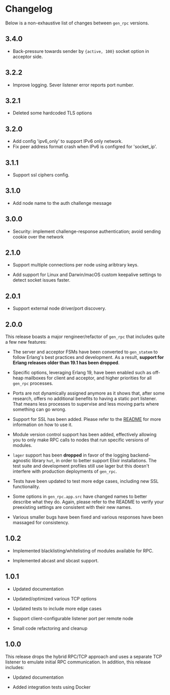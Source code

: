 # Changelog

Below is a non-exhaustive list of changes between `gen_rpc` versions.

## 3.4.0

- Back-pressure towards sender by `{active, 100}` socket option in acceptor side.

## 3.2.2

- Improve logging. Sever listener error reports port number.

## 3.2.1

- Deleted some hardcoded TLS options

## 3.2.0

- Add config 'ipv6_only' to support IPv6 only network.
- Fix peer address format crash when IPv6 is configred for 'socket_ip'.

## 3.1.1

- Support ssl ciphers config.

## 3.1.0

- Add node name to the auth challenge message

## 3.0.0

- Security: implement challenge-response authentication; avoid sending cookie over the network

## 2.1.0

- Support multiple connections per node using aribtrary keys.

- Add support for Linux and Darwin/macOS custom keepalive settings to detect socket issues
  faster.

## 2.0.1

- Support external node driver/port discovery.

## 2.0.0

This release boasts a major rengineer/refactor of `gen_rpc` that includes quite a few new features:

- The server and acceptor FSMs have been converted to `gen_statem` to follow Erlang's best practices
  and development. As a result, **support for Erlang releases older than 19.1 has been dropped**.

- Specific options, leveraging Erlang 19, have been enabled such as off-heap mailboxes for client and acceptor,
  and higher priorities for all `gen_rpc` processes.

- Ports are not dynamically assigned anymore as it shows that, after some research, offers no additional benefits
  to having a static port listener. That means less processes to supervise and less moving parts where something can
  go wrong.

- Support for SSL has been added. Please refer to the [README](README.md#ssl-configuration) for more information on
  how to use it.

- Module version control support has been added, effectively allowing you to only make RPC calls to nodes that
  run specific versions of modules.

- `lager` support has been **dropped** in favor of the logging backend-agnostic library `hut`, in order to better support
  Elixir installations. The test suite and development profiles still use lager but this doesn't interfere with production
  deployments of `gen_rpc`.

- Tests have been updated to test more edge cases, including new SSL functionality.

- Some options in `gen_rpc.app.src` have changed names to better describe what they do. Again, please refer to the README to
  verify your preexisting settings are consistent with their new names.

- Various smaller bugs have been fixed and various responses have been massaged for consistency.

## 1.0.2

- Implemented blacklisting/whitelisting of modules available for RPC.

- Implemented abcast and sbcast support.

## 1.0.1

- Updated documentation

- Updated/optimized various TCP options

- Updated tests to include more edge cases

- Support client-configurable listener port per remote node

- Small code refactoring and cleanup

## 1.0.0

This release drops the hybrid RPC/TCP approach and uses a separate TCP listener to emulate initial RPC communication.
In addition, this release includes:

- Updated documentation

- Added integration tests using Docker

